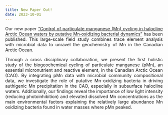 ```yaml
---
title: New Paper Out!
date: 2023-10-01
---
```


Our new paper [“Control of particulate manganese (Mn) cycling in halocline Arctic Ocean waters by putative Mn‐oxidizing bacterial dynamics”]( https://aslopubs.onlinelibrary.wiley.com/doi/full/10.1002/lno.12407) has been published. This large-scale field study combines trace element analysis with microbial data to unravel the geochemistry of Mn in the Canadian Arctic Ocean.  

<!--more-->

Through a cross disciplinary collaboration, we present the first holistic study of the biogeochemical cycling of particulate manganese (pMn), an essential micronutrient and reactive element, in the Canadian Arctic Ocean (CAO). By integrating pMn data with microbial community compositional data, we investigate the role of putative Mn-oxidizing bacteria in driving authigenic Mn precipitation in the CAO, especially in subsurface halocline waters. Additionally, our findings reveal the importance of low light intensity (reducing photoinhibition) and elevated dissolved Mn concentrations as the main environmental factors explaining the relatively large abundance Mn oxidizing bacteria found in water masses where pMn peaked. 
<style>body {text-align: justify}</style>